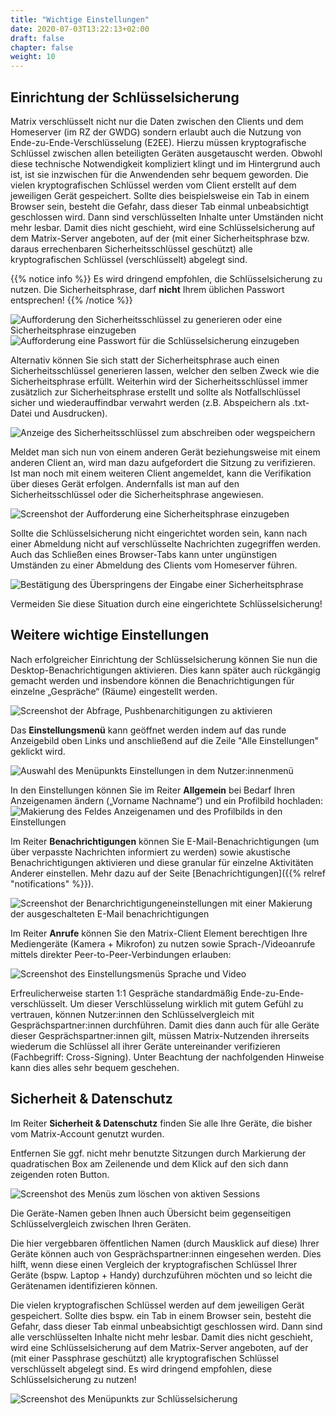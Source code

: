 ```yaml
---
title: "Wichtige Einstellungen"
date: 2020-07-03T13:22:13+02:00
draft: false
chapter: false
weight: 10
---
```


## Einrichtung der Schlüsselsicherung

Matrix verschlüsselt nicht nur die Daten zwischen den Clients und dem Homeserver (im RZ der GWDG) sondern erlaubt auch die Nutzung von Ende-zu-Ende-Verschlüsselung (E2EE). Hierzu müssen kryptografische Schlüssel zwischen allen beteiligten Geräten ausgetauscht werden. Obwohl diese technische Notwendigkeit kompliziert klingt und im Hintergrund auch ist, ist sie inzwischen für die Anwendenden sehr bequem geworden. Die vielen kryptografischen Schlüssel werden vom Client erstellt auf dem jeweiligen Gerät gespeichert. Sollte dies beispielsweise ein Tab in einem Browser sein, besteht die Gefahr, dass dieser Tab einmal unbeabsichtigt geschlossen wird. Dann sind verschlüsselten Inhalte unter Umständen nicht mehr lesbar. Damit dies nicht geschieht, wird eine Schlüsselsicherung auf dem Matrix-Server angeboten, auf der (mit einer Sicherheitsphrase bzw. daraus errechenbaren Sicherheitsschlüssel geschützt) alle kryptografischen Schlüssel (verschlüsselt) abgelegt sind.

{{% notice info %}}
Es wird dringend empfohlen, die Schlüsselsicherung zu nutzen. Die Sicherheitsphrase, darf **nicht** Ihrem üblichen Passwort entsprechen!
{{% /notice %}}

![Aufforderung den Sicherheitsschlüssel zu generieren oder eine Sicherheitsphrase einzugeben](/images/11_Setup-Key_de.png)
![Aufforderung eine Passwort für die Schlüsselsicherung einzugeben](/images/12_Enter-Key_de.png)

Alternativ können Sie sich statt der Sicherheitsphrase auch einen Sicherheitsschlüssel generieren lassen, welcher den selben Zweck wie die Sicherheitsphrase erfüllt. Weiterhin wird der Sicherheitsschlüssel immer zusätzlich zur Sicherheitsphrase erstellt und sollte als Notfallschlüssel sicher und wiederauffindbar verwahrt werden (z.B. Abspeichern als .txt-Datei und Ausdrucken).

![Anzeige des Sicherheitsschlüssel zum abschreiben oder wegspeichern](/images/13_Present-Key_de.png)

Meldet man sich nun von einem anderen Gerät beziehungsweise mit einem anderen Client an, wird man dazu aufgefordert die Sitzung zu verifizieren. Ist man noch mit einem weiteren Client angemeldet, kann die Verifikation über dieses Gerät erfolgen. Andernfalls ist man auf den Sicherheitsschlüssel oder die Sicherheitsphrase angewiesen.

![Screenshot der Aufforderung eine Sicherheitsphrase einzugeben](/images/01_Restore-Session_de.png)

Sollte die Schlüsselsicherung nicht eingerichtet worden sein, kann nach einer Abmeldung nicht auf verschlüsselte Nachrichten zugegriffen werden. Auch das Schließen eines Browser-Tabs kann unter ungünstigen Umständen zu einer Abmeldung des Clients vom Homeserver führen.

![Bestätigung des Überspringens der Eingabe einer Sicherheitsphrase](/images/03_Cancel-Restore_de.png)

Vermeiden Sie diese Situation durch eine eingerichtete Schlüsselsicherung!

## Weitere wichtige Einstellungen

Nach erfolgreicher Einrichtung der Schlüsselsicherung können Sie nun die Desktop-Benachrichtigungen aktivieren.
Dies kann später auch rückgängig gemacht werden und insbendore können die Benachrichtigungen für einzelne „Gespräche“ (Räume) eingestellt werden.

![Screenshot der Abfrage, Pushbenarchitigungen zu aktivieren](/images/06_Enable-Notifications_de.png)

Das **Einstellungsmenü** kann geöffnet werden indem auf das runde Anzeigebild oben Links und anschließend auf die Zeile "Alle Einstellungen" geklickt wird.

![Auswahl des Menüpunkts Einstellungen in dem Nutzer:innenmenü](/images/06_Settings_de.png)

In den Einstellungen können Sie im Reiter **Allgemein** bei Bedarf Ihren Anzeigenamen ändern („Vorname Nachname“) und ein Profilbild hochladen:
![Makierung des Feldes Anzeigenamen und des Profilbilds in den Einstellungen](/images/06_Settings-Names_de.png)

<!--Auf der selben Seite kann auch das Design Thema von hell zu dunkel verändert werden.-->

Im Reiter **Benachrichtigungen** können Sie E-Mail-Benachrichtigungen (um über verpasste Nachrichten informiert zu werden) sowie akustische Benachrichtigungen aktivieren und diese granular für einzelne Aktivitäten Anderer einstellen. Mehr dazu auf der Seite [Benachrichtigungen]({{% relref "notifications" %}}).

![Screenshot der Benarchrichtigungeneinstellungen mit einer Makierung der ausgeschalteten E-Mail benachrichtigungen](/images/06_Settings-EMailNotify_de.png)

Im Reiter **Anrufe** können Sie den Matrix-Client Element berechtigen Ihre Mediengeräte (Kamera + Mikrofon) zu nutzen sowie Sprach-/Videoanrufe mittels direkter Peer-to-Peer-Verbindungen erlauben:

![Screenshot des Einstellungsmenüs Sprache und Video](/images/06_Settings-Media_de.png)

Erfreulicherweise starten 1:1 Gespräche standardmäßig Ende-zu-Ende-verschlüsselt. Um dieser Verschlüsselung wirklich mit gutem Gefühl zu vertrauen, können Nutzer:innen den Schlüsselvergleich mit Gesprächspartner:innen durchführen. Damit dies dann auch für alle Geräte dieser Gesprächspartner:innen gilt, müssen Matrix-Nutzenden ihrerseits wiederum die Schlüssel all ihrer Geräte untereinander verifizieren (Fachbegriff: Cross-Signing). Unter Beachtung der nachfolgenden Hinweise kann dies alles sehr bequem geschehen.

## Sicherheit & Datenschutz
Im Reiter **Sicherheit & Datenschutz** finden Sie alle Ihre Geräte, die bisher vom Matrix-Account genutzt wurden.

Entfernen Sie ggf. nicht mehr benutzte Sitzungen durch Markierung der quadratischen Box am Zeilenende und dem Klick auf den sich dann zeigenden roten Button.

![Screenshot des Menüs zum löschen von aktiven Sessions](/images/09_Delete-Sessions_de.png)

Die Geräte-Namen geben Ihnen auch Übersicht beim gegenseitigen Schlüsselvergleich zwischen Ihren Geräten.

Die hier vergebbaren öffentlichen Namen (durch Mausklick auf diese) Ihrer Geräte können auch von Gesprächspartner:innen eingesehen werden.  Dies hilft, wenn diese einen Vergleich der kryptografischen Schlüssel Ihrer Geräte (bspw. Laptop + Handy) durchzuführen möchten und so leicht die Gerätenamen identifizieren können.

Die vielen kryptografischen Schlüssel werden auf dem jeweiligen Gerät gespeichert. Sollte dies bspw. ein Tab in einem Browser sein, besteht die Gefahr, dass dieser Tab einmal unbeabsichtigt geschlossen wird. Dann sind alle verschlüsselten Inhalte nicht mehr lesbar. Damit dies nicht geschieht, wird eine Schlüsselsicherung auf dem Matrix-Server angeboten, auf der (mit einer Passphrase geschützt) alle kryptografischen Schlüssel verschlüsselt abgelegt sind. Es wird dringend empfohlen, diese Schlüsselsicherung zu nutzen!

![Screenshot des Menüpunkts zur Schlüsselsicherung](/images/10_Setup-Keystore_de.png)
